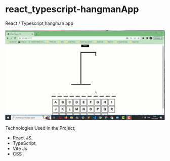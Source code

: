 # react_typescript-hangmanApp
React / Typescript;hangman app

![](https://github.com/muratavci05/react_typescript-hangmanApp/blob/5d2a7542175dc75d788b7266d49ecf0f7ecbb89c/src/components/assets/view.gif)

Technologies Used in the Project;
* React JS,
* TypeScript,
* Vite Js
* CSS


